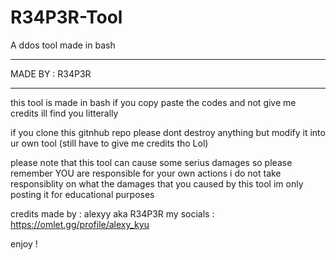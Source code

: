 # R34P3R-Tool
A ddos tool made in bash 
*************************
MADE BY : R34P3R
*************************


this tool is made in bash if you copy paste the codes and not give me credits ill find you litterally 

if you clone this gitnhub repo please dont destroy anything but modify it into ur own tool (still have to give me credits tho Lol) 

please note that this tool can cause some serius damages so please remember YOU are responsible for your own actions i do not take responsiblity on what the damages that you caused by this tool im only posting it for educational purposes 

credits made by : alexyy aka R34P3R 
my socials : https://omlet.gg/profile/alexy_kyu

enjoy !
